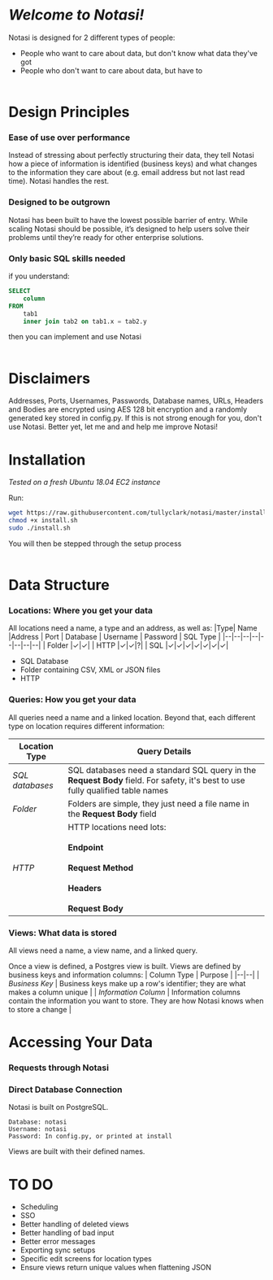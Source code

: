 # *Welcome to Notasi!*

Notasi is designed for 2 different types of people:

 - People who want to care about data, but don't know what data they've got
 - People who don't want to care about data, but have to
<br></br>
# Design Principles

### Ease of use over performance
Instead of stressing about perfectly structuring their data, they tell Notasi how a piece of information is identified (business keys) and what changes to the information they care about (e.g. email address but not last read time). Notasi handles the rest.  
        
### Designed to be outgrown 
Notasi has been built to have the lowest possible barrier of entry. While scaling Notasi should be possible, it’s designed to help users solve their problems until they’re ready for other enterprise solutions.  
        
### Only basic SQL skills needed
if you understand:

```SQL
SELECT 
	column 
FROM 
	tab1 
	inner join tab2 on tab1.x = tab2.y
```

then you can implement and use Notasi
<br></br>



# Disclaimers
Addresses, Ports, Usernames, Passwords, Database names, URLs, Headers and Bodies are encrypted using AES 128 bit encryption and a randomly generated key stored in config.py. If this is not strong enough for you, don't use Notasi. Better yet, let me and and help me improve Notasi!


# Installation
*Tested on a fresh Ubuntu 18.04 EC2 instance*

Run:
```bash
wget https://raw.githubusercontent.com/tullyclark/notasi/master/install/install.sh
chmod +x install.sh
sudo ./install.sh
```

You will then be stepped through the setup process 
<br></br>
# Data Structure

### Locations: Where you get your data

All locations need a name, a type and an address, as well as:
|Type| Name |Address | Port | Database | Username | Password | SQL Type |
|--|--|--|--|--|--|--|--|
| Folder |✓|✓| 
| HTTP |✓|✓|?|
| SQL |✓|✓|✓|✓|✓|✓|✓| 


 - SQL Database
 - Folder containing CSV, XML or JSON files
 - HTTP

### Queries: How you get your data

All queries need a name and a linked location. Beyond that, each different type on location requires different information:

| Location Type | Query Details |
|--|--|
| *SQL databases* | SQL databases need a standard SQL query in the **Request Body** field. For safety, it's best to use fully qualified table names |
|*Folder*|Folders are simple, they just need a file name in the **Request Body** field|
|*HTTP*| HTTP locations need lots:<br></br>**Endpoint**<br></br>**Request Method**<br></br>**Headers**<br></br>**Request Body**|
 

### Views: What data is stored

All views need a name, a view name, and a linked query. 

Once a view is defined, a Postgres view is built. Views are defined by business keys and information columns:
| Column Type | Purpose |
|--|--|
| *Business Key* | Business keys make up a row's identifier; they are what makes a column unique |
| *Information Column* | Information columns contain the information you want to store. They are how Notasi knows when to store a change |

# Accessing Your Data

### Requests through Notasi

### Direct Database Connection
Notasi is built on PostgreSQL.
```
Database: notasi
Username: notasi
Password: In config.py, or printed at install
```

Views are built with their defined names.

# TO DO

 - Scheduling
 - SSO
 - Better handling of deleted views
 - Better handling of bad input
 - Better error messages
 - Exporting sync setups
 - Specific edit screens for location types
 - Ensure views return unique values when flattening JSON
